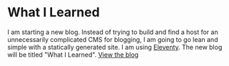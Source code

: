 # What I Learned

I am starting a new blog. Instead of trying to build and find a host for an unnecessarily complicated CMS for blogging, I am going to go lean and simple with a statically generated site. I am using [Eleventy](https://11ty.dev). The new blog will be titled "What I Learned". [View the blog](http://aaronpinero.net/learned/)